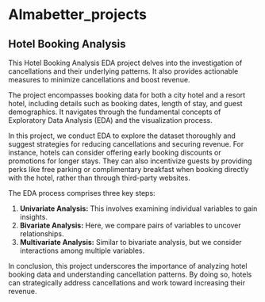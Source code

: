 # Almabetter_projects
## Hotel Booking Analysis

This Hotel Booking Analysis EDA project delves into the investigation of cancellations and their underlying patterns. It also provides actionable measures to minimize cancellations and boost revenue.

The project encompasses booking data for both a city hotel and a resort hotel, including details such as booking dates, length of stay, and guest demographics. It navigates through the fundamental concepts of Exploratory Data Analysis (EDA) and the visualization process.

In this project, we conduct EDA to explore the dataset thoroughly and suggest strategies for reducing cancellations and securing revenue. For instance, hotels can consider offering early booking discounts or promotions for longer stays. They can also incentivize guests by providing perks like free parking or complimentary breakfast when booking directly with the hotel, rather than through third-party websites.

The EDA process comprises three key steps:
1. **Univariate Analysis:** This involves examining individual variables to gain insights.
2. **Bivariate Analysis:** Here, we compare pairs of variables to uncover relationships.
3. **Multivariate Analysis:** Similar to bivariate analysis, but we consider interactions among multiple variables.

In conclusion, this project underscores the importance of analyzing hotel booking data and understanding cancellation patterns. By doing so, hotels can strategically address cancellations and work toward increasing their revenue.
